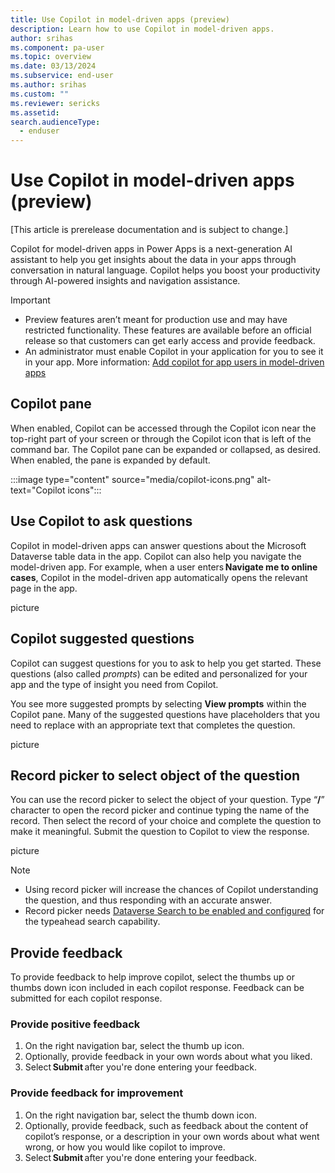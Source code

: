 ```yaml
---
title: Use Copilot in model-driven apps (preview)
description: Learn how to use Copilot in model-driven apps.
author: srihas
ms.component: pa-user
ms.topic: overview
ms.date: 03/13/2024
ms.subservice: end-user
ms.author: srihas
ms.custom: ""
ms.reviewer: sericks
ms.assetid: 
search.audienceType: 
  - enduser
---
```


# Use Copilot in model-driven apps (preview)

[This article is prerelease documentation and is subject to change.]

Copilot for model-driven apps in Power Apps is a next-generation AI assistant to help you get insights about the data in your apps through conversation in natural language. Copilot helps you boost your productivity through AI-powered insights and navigation assistance. 

> [!IMPORTANT]
> - Preview features aren’t meant for production use and may have restricted functionality. These features are available before an official release so that customers can get early access and provide feedback.
> - An administrator must enable Copilot in your application for you to see it in your app. More information: [Add copilot for app users in model-driven apps](../maker/model-driven-apps/add-ai-copilot.md)

## Copilot pane 

When enabled, Copilot can be accessed through the Copilot icon near the top-right part of your screen or through the Copilot icon that is left of the command bar. The Copilot pane can be expanded or collapsed, as desired. When enabled, the pane is expanded by default.

:::image type="content" source="media/copilot-icons.png" alt-text="Copilot icons":::

## Use Copilot to ask questions 

Copilot in model-driven apps can answer questions about the Microsoft Dataverse table data in the app. Copilot can also help you navigate the model-driven app. For example, when a user enters **Navigate me to online cases**, Copilot in the model-driven app automatically opens the relevant page in the app. 

picture

## Copilot suggested questions 

Copilot can suggest questions for you to ask to help you get started. These questions (also called _prompts_) can be edited and personalized for your app and the type of insight you need from Copilot. 

You see more suggested prompts by selecting **View prompts** within the Copilot pane. Many of the suggested questions have placeholders that you need to replace with an appropriate text that completes the question. 

picture

## Record picker to select object of the question 

You can use the record picker to select the object of your question. Type “**/**” character to open the record picker and continue typing the name of the record. Then select the record of your choice and complete the question to make it meaningful. Submit the question to Copilot to view the response. 

picture

> [!Note]
> - Using record picker will increase the chances of Copilot understanding the question, and thus responding with an accurate answer.
> - Record picker needs [Dataverse Search to be enabled and configured](/power-platform/admin/configure-relevance-search-organization) for the typeahead search capability. 

## Provide feedback 

To provide feedback to help improve copilot, select the thumbs up or thumbs down icon included in each copilot response. Feedback can be submitted for each copilot response. 

### Provide positive feedback 

1. On the right navigation bar, select the thumb up icon. 
2. Optionally, provide feedback in your own words about what you liked. 
3. Select **Submit** after you're done entering your feedback. 

### Provide feedback for improvement 

1. On the right navigation bar, select the thumb down icon. 
2. Optionally, provide feedback, such as feedback about the content of copilot’s response, or a description in your own words about what went wrong, or how you would like copilot to improve. 
3. Select **Submit** after you're done entering your feedback. 

